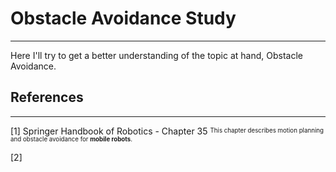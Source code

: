 # Obstacle Avoidance Study
------
Here I'll try to get a better understanding of the topic at hand, Obstacle Avoidance. 

## References
------
[1] Springer Handbook of Robotics - Chapter 35 <sup><sub>This chapter describes motion planning and obstacle avoidance for **mobile robots**.</sub></sup>

[2] 
